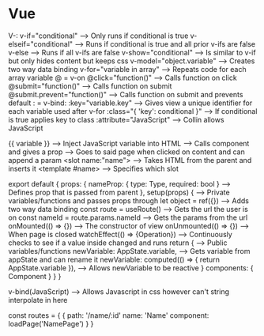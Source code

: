# Vue

<!-- SECTION HTML -->
  V-:
    v-if="conditional" --> Only runs if conditional is true
      v-elseif="conditional" --> Runs if conditional is true and all prior v-ifs are false
      v-else --> Runs if all v-ifs are false
    v-show="conditional" --> Is similar to v-if but only hides content but keeps css
    v-model="object.variable" --> Creates two way data binding
    v-for="variable in array" --> Repeats code for each array variable
    @ = v-on
      @click="function()" --> Calls function on click
      @submit="function()" --> Calls function on submit
      @submit.prevent="function()" --> Calls function on submit and prevents default
    : = v-bind:
      :key="variable.key" --> Gives view a unique identifier for each variable used after v-for
      :class="{ 'key': conditional }" --> If conditional is true applies key to class
      :attribute="JavaScript" --> Collin allows JavaScript

  {{ variable }} --> Inject JavaScript variable into HTML
  <Component :nameProp="variable"></Component> --> Calls component and gives a prop
  <router-link :to="{ name: 'Name', params: { nameId: variable } }"></router-link> --> Goes to said page when clicked on content and can append a param
  <slot name:"name"></slot> --> Takes HTML from the parent and inserts it
  <template #name></template> --> Specifies which slot 

<!-- SECTION JavaScript -->
  export default {
    props: {
      nameProp: { type: Type, required: bool } --> Defines prop that is passed from parent
    },
    setup(props) { --> Private variables/functions and passes props through
      let object = ref({}) --> Adds two way data binding
      const route = useRoute() --> Gets the url the user is on
      const nameId = route.params.nameId --> Gets the params from the url
      onMounted(() => {}) --> The constructor of view
      onUnmounted(() => {}) --> When page is closed
      watchEffect(() => {Operation}) --> Continuously checks to see if a value inside changed and runs
      return { --> Public variables/functions
        newVariable: AppState.variable, --> Gets variable from appState and can rename it
        newVariable: computed(() => { return AppState.variable }), --> Allows newVariable to be reactive
      }
      components: { Component }
    }
  }

<!-- SECTION CSS -->
  v-bind(JavaScript) --> Allows Javascript in css however can't string interpolate in here

<!-- SECTION Router -->
  const routes = {
    {
      path: '/name/:id'
      name: 'Name'
      component: loadPage('NamePage')
    }
  }